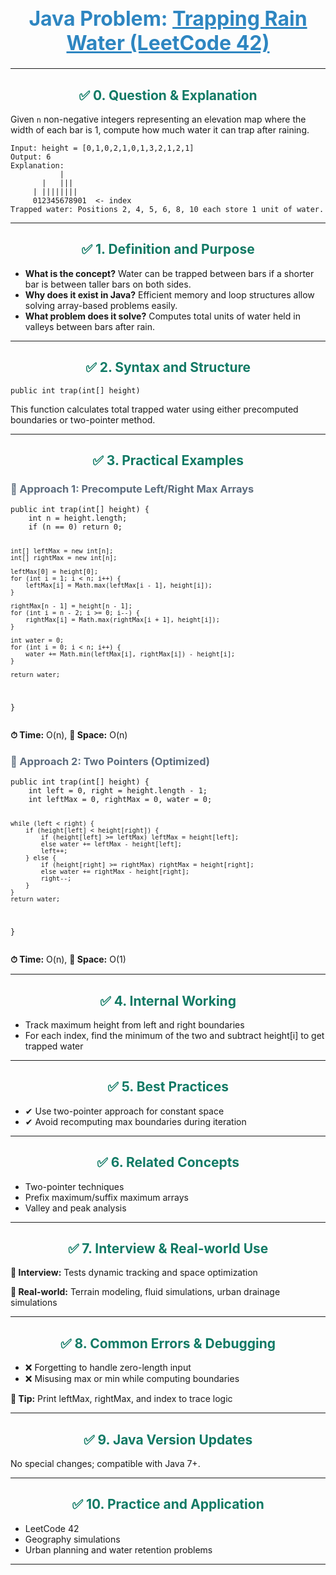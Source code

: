 <div align="center">
  <h1 style="color: #2E86C1; font-size: 32px;">Java Problem: <u>Trapping Rain Water (LeetCode 42)</u></h1>
</div>

---

<h2 style="color: #117A65; text-align: center;">✅ 0. Question & Explanation</h2>
<p>Given <code>n</code> non-negative integers representing an elevation map where the width of each bar is 1, compute how much water it can trap after raining.</p>

<pre><code class="language-java">Input: height = [0,1,0,2,1,0,1,3,2,1,2,1]
Output: 6
Explanation:
           |
       |   |||
     | ||||||||
     012345678901  <- index
Trapped water: Positions 2, 4, 5, 6, 8, 10 each store 1 unit of water.
</code></pre>

---

<h2 style="color: #117A65; text-align: center;">✅ 1. Definition and Purpose</h2>
<ul>
  <li><b>What is the concept?</b> Water can be trapped between bars if a shorter bar is between taller bars on both sides.</li>
  <li><b>Why does it exist in Java?</b> Efficient memory and loop structures allow solving array-based problems easily.</li>
  <li><b>What problem does it solve?</b> Computes total units of water held in valleys between bars after rain.</li>
</ul>

---

<h2 style="color: #117A65; text-align: center;">✅ 2. Syntax and Structure</h2>
<pre><code class="language-java">public int trap(int[] height)</code></pre>
<p>This function calculates total trapped water using either precomputed boundaries or two-pointer method.</p>

---

<h2 style="color: #117A65; text-align: center;">✅ 3. Practical Examples</h2>

<h3 style="color: #5D6D7E;">🔹 Approach 1: Precompute Left/Right Max Arrays</h3>
<pre><code class="language-java">public int trap(int[] height) {
    int n = height.length;
    if (n == 0) return 0;
    
    int[] leftMax = new int[n];
    int[] rightMax = new int[n];
    
    leftMax[0] = height[0];
    for (int i = 1; i < n; i++) {
        leftMax[i] = Math.max(leftMax[i - 1], height[i]);
    }

    rightMax[n - 1] = height[n - 1];
    for (int i = n - 2; i >= 0; i--) {
        rightMax[i] = Math.max(rightMax[i + 1], height[i]);
    }

    int water = 0;
    for (int i = 0; i < n; i++) {
        water += Math.min(leftMax[i], rightMax[i]) - height[i];
    }

    return water;
}</code></pre>
<p><b>⏱ Time:</b> O(n), <b>💾 Space:</b> O(n)</p>

<h3 style="color: #5D6D7E;">🔹 Approach 2: Two Pointers (Optimized)</h3>
<pre><code class="language-java">public int trap(int[] height) {
    int left = 0, right = height.length - 1;
    int leftMax = 0, rightMax = 0, water = 0;

    while (left < right) {
        if (height[left] < height[right]) {
            if (height[left] >= leftMax) leftMax = height[left];
            else water += leftMax - height[left];
            left++;
        } else {
            if (height[right] >= rightMax) rightMax = height[right];
            else water += rightMax - height[right];
            right--;
        }
    }
    return water;
}</code></pre>
<p><b>⏱ Time:</b> O(n), <b>💾 Space:</b> O(1)</p>

---

<h2 style="color: #117A65; text-align: center;">✅ 4. Internal Working</h2>
<ul>
  <li>Track maximum height from left and right boundaries</li>
  <li>For each index, find the minimum of the two and subtract height[i] to get trapped water</li>
</ul>

---

<h2 style="color: #117A65; text-align: center;">✅ 5. Best Practices</h2>
<ul>
  <li>✔ Use two-pointer approach for constant space</li>
  <li>✔ Avoid recomputing max boundaries during iteration</li>
</ul>

---

<h2 style="color: #117A65; text-align: center;">✅ 6. Related Concepts</h2>
<ul>
  <li>Two-pointer techniques</li>
  <li>Prefix maximum/suffix maximum arrays</li>
  <li>Valley and peak analysis</li>
</ul>

---

<h2 style="color: #117A65; text-align: center;">✅ 7. Interview & Real-world Use</h2>
<p><b>🧠 Interview:</b> Tests dynamic tracking and space optimization</p>
<p><b>🏢 Real-world:</b> Terrain modeling, fluid simulations, urban drainage simulations</p>

---

<h2 style="color: #117A65; text-align: center;">✅ 8. Common Errors & Debugging</h2>
<ul>
  <li>❌ Forgetting to handle zero-length input</li>
  <li>❌ Misusing max or min while computing boundaries</li>
</ul>
<p><b>🧪 Tip:</b> Print leftMax, rightMax, and index to trace logic</p>

---

<h2 style="color: #117A65; text-align: center;">✅ 9. Java Version Updates</h2>
<p>No special changes; compatible with Java 7+.</p>

---

<h2 style="color: #117A65; text-align: center;">✅ 10. Practice and Application</h2>
<ul>
  <li>LeetCode 42</li>
  <li>Geography simulations</li>
  <li>Urban planning and water retention problems</li>
</ul>

---